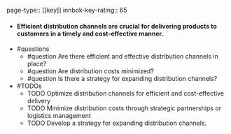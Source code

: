 page-type:: [[key]]
innbok-key-rating:: 65
- #### Efficient distribution channels are crucial for delivering products to customers in a timely and cost-effective manner.
- #questions
  - #question Are there efficient and effective distribution channels in place?
  - #question Are distribution costs minimized?
  - #question Is there a strategy for expanding distribution channels?
- #TODOs
  - TODO Optimize distribution channels for efficient and cost-effective delivery
  - TODO  Minimize distribution costs through strategic partnerships or logistics management
  - TODO  Develop a strategy for expanding distribution channels.




